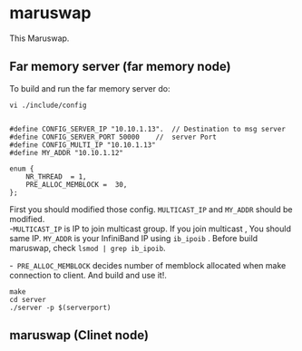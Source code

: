 # maruswap


This Maruswap. 


## Far memory server (far memory node)

To build and run the far memory server do:

```
vi ./include/config 
``` 


```

#define CONFIG_SERVER_IP "10.10.1.13".  // Destination to msg server
#define CONFIG_SERVER_PORT 50000	//  server Port
#define CONFIG_MULTI_IP "10.10.1.13"
#define MY_ADDR "10.10.1.12"

enum {
	NR_THREAD  = 1,
	PRE_ALLOC_MEMBLOCK =  30,
};

```

First you should modified those config. ``` MULTICAST_IP ```  and ``` MY_ADDR ``` should be modified.  
-``` MULTICAST_IP ```  is IP to join multicast group. If you join multicast , You should same IP. ```MY_ADDR``` is your InfiniBand IP using ```ib_ipoib``` . Before build maruswap, check ```lsmod | grep ib_ipoib```. 

-``` PRE_ALLOC_MEMBLOCK``` decides number of memblock allocated when make connection to client. And build and use it!.

	make
	cd server
	./server -p $(serverport)

## maruswap (Clinet node)


